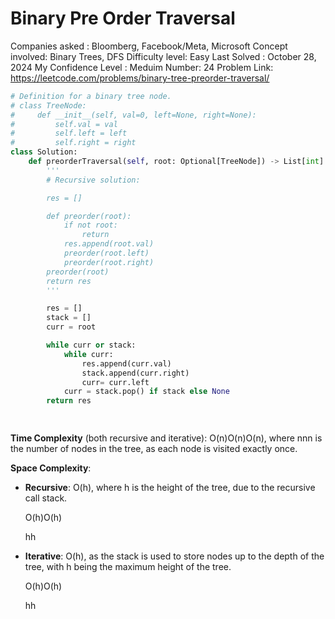 # Binary Pre Order Traversal

Companies asked : Bloomberg, Facebook/Meta, Microsoft
Concept involved: Binary Trees, DFS
Difficulty level: Easy
Last Solved : October 28, 2024
My Confidence Level : Meduim
Number: 24
Problem Link: https://leetcode.com/problems/binary-tree-preorder-traversal/

```python
# Definition for a binary tree node.
# class TreeNode:
#     def __init__(self, val=0, left=None, right=None):
#         self.val = val
#         self.left = left
#         self.right = right
class Solution:
    def preorderTraversal(self, root: Optional[TreeNode]) -> List[int]:
        '''
        # Recursive solution: 

        res = []

        def preorder(root): 
            if not root: 
                return
            res.append(root.val)
            preorder(root.left)
            preorder(root.right)
        preorder(root)
        return res
        '''

        res = []
        stack = []
        curr = root

        while curr or stack: 
            while curr: 
                res.append(curr.val)
                stack.append(curr.right)
                curr= curr.left
            curr = stack.pop() if stack else None
        return res 

        
```

**Time Complexity** (both recursive and iterative): O(n)O(n)O(n), where nnn is the number of nodes in the tree, as each node is visited exactly once.

**Space Complexity**:

- **Recursive**: O(h), where h is the height of the tree, due to the recursive call stack.
    
    O(h)O(h)
    
    hh
    
- **Iterative**: O(h), as the stack is used to store nodes up to the depth of the tree, with h being the maximum height of the tree.
    
    O(h)O(h)
    
    hh